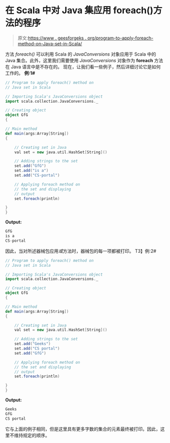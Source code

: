 # 在 Scala 中对 Java 集应用 foreach()方法的程序

> 原文:[https://www . geesforgeks . org/program-to-apply-foreach-method-on-Java-set-in-Scala/](https://www.geeksforgeeks.org/program-to-apply-foreach-method-on-java-set-in-scala/)

方法 *foreach()* 可以利用 Scala 的 *JavaConversions* 对象应用于 Scala 中的 Java 集合。此外，这里我们需要使用 *JavaConversions* 对象作为 **foreach** 方法在 Java 语言中是不存在的。
现在，让我们看一些例子，然后详细讨论它是如何工作的。
**例:1#**

```scala
// Program to apply foreach() method on 
// Java set in Scala

// Importing Scala's JavaConversions object
import scala.collection.JavaConversions._

// Creating object
object GfG
{ 

// Main method
def main(args:Array[String])
{

    // Creating set in Java
    val set = new java.util.HashSet[String]()

    // Adding strings to the set
    set.add("GfG")
    set.add("is a")
    set.add("CS-portal")

    // Applying foreach method on 
    // the set and displaying
    // output
    set.foreach(println)

}
}
```

**Output:**

```scala
GfG
is a
CS-portal

```

因此，当对所述器械包应用*或*方法时，器械包的每一项都被打印。
T3】例:2#

```scala
// Program to apply foreach() method on 
// Java set in Scala

// Importing Scala's JavaConversions object
import scala.collection.JavaConversions._

// Creating object
object GfG
{ 

// Main method
def main(args:Array[String])
{

    // Creating set in Java
    val set = new java.util.HashSet[String]()

    // Adding strings to the set
    set.add("Geeks")
    set.add("CS portal")
    set.add("GfG")

    // Applying foreach method on 
    // the set and displaying
    // output
    set.foreach(println)

}
}
```

**Output:**

```scala
Geeks
GfG
CS portal

```

它与上面的例子相同，但是这里具有更多字数的集合的元素最终被打印。因此，这里不维持规定的顺序。